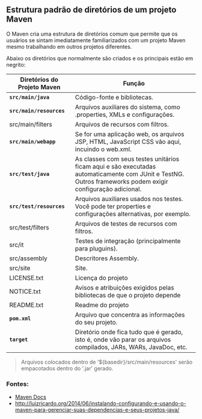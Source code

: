 ## Estrutura padrão de diretórios de um projeto Maven


O Maven cria uma estrutura de diretórios comum que permite que os usuários se sintam imediatamente
familiarizados com um projeto Maven mesmo trabalhando em outros projetos diferentes.

Abaixo os diretórios que normalmente são criados e os principais estão em negrito:

|    Diretórios do Projeto Maven  |Função|
|------|------|
| **`src/main/java`**|Código-fonte e bibliotecas.|
| **`src/main/resources`**|Arquivos auxiliares do sistema, como .properties, XMLs e configurações.|
| src/main/filters|Arquivos de recursos com filtros.|
| **`src/main/webapp`**|Se for uma aplicação web, os arquivos JSP, HTML, JavaScript CSS vão aqui, incuindo o web.xml.|
| **`src/test/java`**|As classes com seus testes unitários ficam aqui e são executadas automaticamente com JUnit e TestNG. Outros frameworks podem exigir configuração adicional.|
| **`src/test/resources`**|Arquivos auxiliares usados nos testes. Você pode ter properties e configurações alternativas, por exemplo.|
| src/test/filters|Arquivos de testes de recursos com filtros.|
| src/it|Testes de integração (principalmente para pluguins).|
| src/assembly|Descritores Assembly.|
| src/site|Site.|
| LICENSE.txt|Licença do projeto|
| NOTICE.txt|Avisos e atribuições exigidos pelas bibliotecas de que o projeto depende|
| README.txt|Readme do projeto|
| **`pom.xml`**|Arquivo que concentra as informações do seu projeto.|
| **`target`**|Diretório onde fica tudo que é gerado, isto é, onde vão parar os arquivos compilados, JARs, WARs, JavaDoc, etc.|
  
> Arquivos colocados dentro de '${basedir}/src/main/resources' serão empacotados dentro do '.jar' gerado.
  
    
### Fontes:

* [Maven Docs](http://maven.apache.org/guides/introduction/introduction-to-the-standard-directory-layout.html)
* http://luizricardo.org/2014/06/instalando-configurando-e-usando-o-maven-para-gerenciar-suas-dependencias-e-seus-projetos-java/
